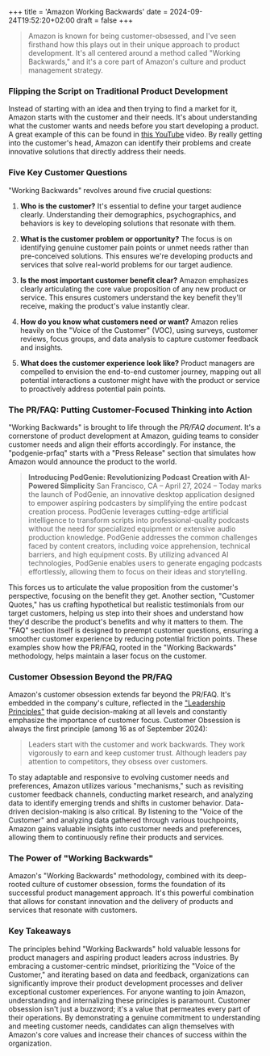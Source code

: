 +++
title = 'Amazon Working Backwards'
date = 2024-09-24T19:52:20+02:00
draft = false
+++

> Amazon is known for being customer-obsessed, and I've seen firsthand how this plays out in their unique approach to product development. It's all centered around a method called "Working Backwards," and it's a core part of Amazon's culture and product management strategy.

### Flipping the Script on Traditional Product Development

Instead of starting with an idea and then trying to find a market for it, Amazon starts with the customer and their needs. It's about understanding what the customer wants and needs before you start developing a product. A great example of this can be found in [this YouTube](https://www.youtube.com/watch?v=aFdpBqmDpzM) video. By really getting into the customer's head, Amazon can identify their problems and create innovative solutions that directly address their needs.

### Five Key Customer Questions

"Working Backwards" revolves around five crucial questions:

1. **Who is the customer?** It's essential to define your target audience clearly. Understanding their demographics, psychographics, and behaviors is key to developing solutions that resonate with them.

2. **What is the customer problem or opportunity?** The focus is on identifying genuine customer pain points or unmet needs rather than pre-conceived solutions. This ensures we're developing products and services that solve real-world problems for our target audience.

3. **Is the most important customer benefit clear?** Amazon emphasizes clearly articulating the core value proposition of any new product or service. This ensures customers understand the key benefit they'll receive, making the product's value instantly clear.

4. **How do you know what customers need or want?** Amazon relies heavily on the "Voice of the Customer" (VOC), using surveys, customer reviews, focus groups, and data analysis to capture customer feedback and insights.

5. **What does the customer experience look like?** Product managers are compelled to envision the end-to-end customer journey, mapping out all potential interactions a customer might have with the product or service to proactively address potential pain points.

### The PR/FAQ: Putting Customer-Focused Thinking into Action

"Working Backwards" is brought to life through the *PR/FAQ document*. It's a cornerstone of product development at Amazon, guiding teams to consider customer needs and align their efforts accordingly.
For instance, the "podgenie-prfaq" starts with a "Press Release" section that simulates how Amazon would announce the product to the world.
> **Introducing PodGenie: Revolutionizing Podcast Creation with AI-Powered Simplicity**
San Francisco, CA – April 27, 2024 – Today marks the launch of PodGenie, an innovative desktop application designed to empower aspiring podcasters by simplifying the entire podcast creation process. PodGenie leverages cutting-edge artificial intelligence to transform scripts into professional-quality podcasts without the need for specialized equipment or extensive audio production knowledge.
PodGenie addresses the common challenges faced by content creators, including voice apprehension, technical barriers, and high equipment costs. By utilizing advanced AI technologies, PodGenie enables users to generate engaging podcasts effortlessly, allowing them to focus on their ideas and storytelling.

This forces us to articulate the value proposition from the customer's perspective, focusing on the benefit they get.
Another section, "Customer Quotes," has us crafting hypothetical but realistic testimonials from our target customers, helping us step into their shoes and understand how they'd describe the product's benefits and why it matters to them.
The "FAQ" section itself is designed to preempt customer questions, ensuring a smoother customer experience by reducing potential friction points. These examples show how the PR/FAQ, rooted in the "Working Backwards" methodology, helps maintain a laser focus on the customer.

### Customer Obsession Beyond the PR/FAQ

Amazon's customer obsession extends far beyond the PR/FAQ. It's embedded in the company's culture, reflected in the ["Leadership Principles"](https://www.amazon.jobs/content/en/our-workplace/leadership-principles) that guide decision-making at all levels and constantly emphasize the importance of customer focus. Customer Obsession is always the first principle (among 16 as of September 2024):
>Leaders start with the customer and work backwards. They work vigorously to earn and keep customer trust. Although leaders pay attention to competitors, they obsess over customers.

To stay adaptable and responsive to evolving customer needs and preferences, Amazon utilizes various "mechanisms," such as revisiting customer feedback channels, conducting market research, and analyzing data to identify emerging trends and shifts in customer behavior.
Data-driven decision-making is also critical. By listening to the "Voice of the Customer" and analyzing data gathered through various touchpoints, Amazon gains valuable insights into customer needs and preferences, allowing them to continuously refine their products and services.

### The Power of "Working Backwards"

Amazon's "Working Backwards" methodology, combined with its deep-rooted culture of customer obsession, forms the foundation of its successful product management approach. It's this powerful combination that allows for constant innovation and the delivery of products and services that resonate with customers.

### Key Takeaways

The principles behind "Working Backwards" hold valuable lessons for product managers and aspiring product leaders across industries. By embracing a customer-centric mindset, prioritizing the "Voice of the Customer," and iterating based on data and feedback, organizations can significantly improve their product development processes and deliver exceptional customer experiences.
For anyone wanting to join Amazon, understanding and internalizing these principles is paramount. Customer obsession isn't just a buzzword; it's a value that permeates every part of their operations. By demonstrating a genuine commitment to understanding and meeting customer needs, candidates can align themselves with Amazon's core values and increase their chances of success within the organization.


